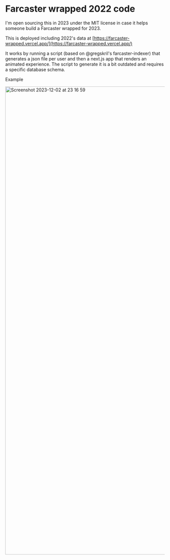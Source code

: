# Farcaster wrapped 2022 code

I'm open sourcing this in 2023 under the MIT license in case it helps someone build a Farcaster wrapped for 2023.

This is deployed including 2022's data at [https://farcaster-wrapped.vercel.app/](https://farcaster-wrapped.vercel.app/)

It works by running a script (based on @gregskril's farcaster-indexer) that generates a json file per user and then a next.js app that renders an animated experience.
The script to generate it is a bit outdated and requires a specific database schema.

Example

<img width="1475" alt="Screenshot 2023-12-02 at 23 16 59" src="https://github.com/davidfurlong/farcaster-wrapped/assets/614768/d2eb815f-cfbf-4d68-ac12-ec8312049d5c">
